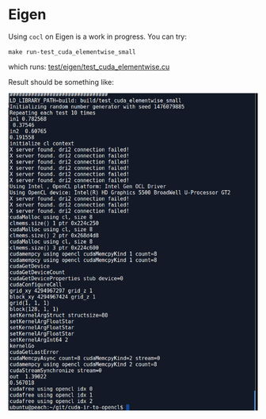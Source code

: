# Eigen

Using `cocl` on Eigen is a work in progress.  You can try:
```
make run-test_cuda_elementwise_small
```
which runs: [test/eigen/test_cuda_elementwise.cu](https://github.com/hughperkins/cuda-on-cl/blob/master/test/eigen/test_cuda_elementwise_small.cu)

Result should be something like:

<img src="img/makeeigentest.png?raw=true" />
